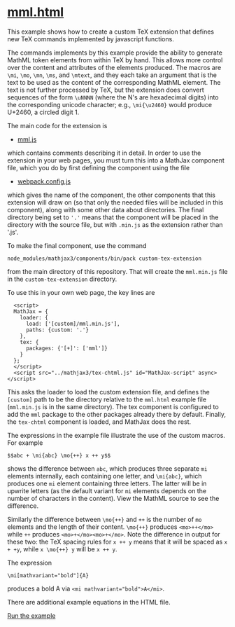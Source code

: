 # [mml.html](https://mathjax.github.io/mj3-demos/custom-tex-extension/mml.html)

This example shows how to create a custom TeX extension that defines new TeX commands implemented by javascript functions.

The commands implements by this example provide the ability to generate MathML token elements from within TeX by hand.  This allows more control over the content and attributes of the elements produced.  The macros are `\mi`, `\mo`, `\mn`, `\ms`, and `\mtext`, and they each take an argument that is the text to be used as the content of the corresponding MathML element.  The text is not further processed by TeX, but the extension does convert sequences of the form `\uNNNN` (where the N's are hexadecimal digits) into the corresponding unicode character; e.g., `\mi{\u2460}` would produce U+2460, a circled digit 1.

The main code for the extension is

* [mml.js](mml.js)

which contains comments describing it in detail.  In order to use the extension in your web pages, you must turn this into a MathJax component file, which you do by first defining the component using the file

* [webpack.config.js](webpack.config.js)

which gives the name of the component, the other components that this extension will draw on (so that only the needed files will be included in this component), along with some other data about directories.  The final directory being set to `'.'` means that the component will be placed in the directory with the source file, but with `.min.js` as the extension rather than '.js'.

To make the final component, use the command

```
node_modules/mathjax3/components/bin/pack custom-tex-extension
```

from the main directory of this repository.  That will create the `mml.min.js` file in the `custom-tex-extension` directory.

To use this in your own web page, the key lines are

```
  <script>
  MathJax = {
    loader: {
      load: ['[custom]/mml.min.js'],
      paths: {custom: '.'}
    },
    tex: {
      packages: {'[+]': ['mml']}
    }
  };
  </script>
  <script src="../mathjax3/tex-chtml.js" id="MathJax-script" async></script>
```

This asks the loader to load the custom extension file, and defines the `[custom]` path to be the directory relative to the `mml.html`  example file (`mml.min.js` is in the same directory).  The tex component is configured to add the `mml` package to the other packages already there by default.  Finally, the `tex-chtml` component is loaded, and MathJax does the rest.

The expressions in the example file illustrate the use of the custom macros.  For example

    $$abc + \mi{abc} \mo{++} x ++ y$$
    
shows the difference between `abc`, which produces three separate `mi` elements internally, each containing one letter, and `\mi{abc}`, which produces one `mi` element containing three letters.  The latter will be in upwrite letters (as the default variant for `mi` elements depends on the number of characters in the content).  View the MathML source to see the difference.

Similarly the difference between `\mo{++}` and `++` is the number of `mo` elements and the length of their content.  `\mo{++}` produces `<mo>++</mo>` while `++` produces `<mo>+</mo><mo>+</mo>`.  Note the difference in output for these two: the TeX spacing rules for `x ++ y` means that it will be spaced as `x + +y`, while `x \mo{++} y` will be `x ++ y`.

The expression

    \mi[mathvariant="bold"]{A}

produces a bold A via `<mi mathvariant="bold">A</mi>`.

There are additional example equations in the HTML file.

[Run the example](https://mathjax.github.io/mj3-demos/custom-tex-extension/mml.html)
